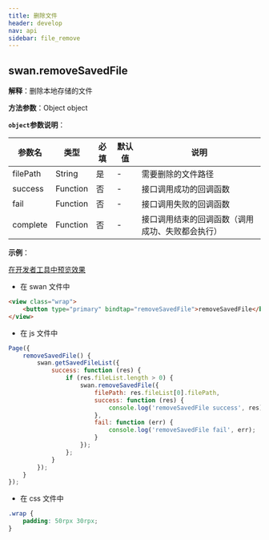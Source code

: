 ```yaml
---
title: 删除文件
header: develop
nav: api
sidebar: file_remove
---
```


## swan.removeSavedFile


**解释**：删除本地存储的文件

**方法参数**：Object object

**`object`参数说明**：

|参数名 |类型  |必填 | 默认值 |说明|
|---- | ---- | ---- | ----|----|
|filePath   |String  |  是  | -|需要删除的文件路径|
|success   |Function  |  否  |-| 接口调用成功的回调函数|
|fail  |Function  |  否 |-|  接口调用失败的回调函数|
|complete   | Function   | 否 | -| 接口调用结束的回调函数（调用成功、失败都会执行）|


**示例**：

<a href="swanide://fragment/a0ed4057cda01aef18eca1fe45d012f61557725960459" title="在开发者工具中预览效果" target="_blank">在开发者工具中预览效果</a>

* 在 swan 文件中

```html
<view class="wrap">
    <button type="primary" bindtap="removeSavedFile">removeSavedFile</button>
</view>
```

* 在 js 文件中

```js
Page({
    removeSavedFile() {
        swan.getSavedFileList({
            success: function (res) {
                if (res.fileList.length > 0) {
                    swan.removeSavedFile({
                        filePath: res.fileList[0].filePath,
                        success: function (res) {
                            console.log('removeSavedFile success', res);
                        },
                        fail: function (err) {
                            console.log('removeSavedFile fail', err);
                        }
                    });
                };
            }
        });
    }
});
```

* 在 css 文件中

```css
.wrap {
    padding: 50rpx 30rpx;
}
```



<!-- #### 错误码

**Andriod**

|错误码|说明|
|--|--|
|202|解析失败，请检查参数是否正确。|
|1001|执行失败|
|2000|文件路径无效|
|2001|文件不存在|
|2002|文件过大|
|2004|文件删除失败|

**iOS**

|错误码|说明|
|--|--|
|202|解析失败，请检查参数是否正确。|
|2001|指定文件不存在|
|2004|文件删除失败| -->


